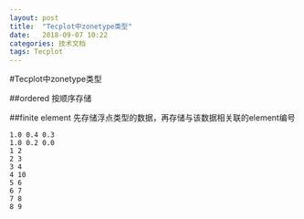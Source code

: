 ```yaml
---
layout: post
title:  "Tecplot中zonetype类型"
date:   2018-09-07 10:22
categories: 技术文档
tags: Tecplot
---
```


#Tecplot中zonetype类型

##ordered
按顺序存储

##finite element
先存储浮点类型的数据，再存储与该数据相关联的element编号

```
1.0 0.4 0.3
1.0 0.2 0.0
1 2
2 3
3 4
4 10
5 6
6 7
7 8
8 9

```
